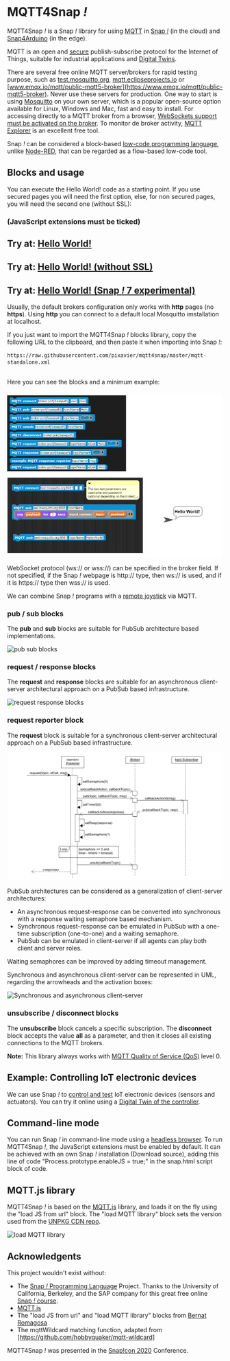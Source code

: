 # MQTT4Snap *!*

MQTT4Snap *!*  is a Snap *!*  library for using [MQTT](https://mqtt.org) in [Snap *!*](http://snap.berkeley.edu) (in the cloud) and [Snap4Arduino](http://snap4arduino.rocks) (in the edge).

MQTT is an open and [secure](
https://github.com/pixavier/mqtt4snap/raw/master/doc/ASecurePublish_SubscribeProtocolForInternetOfThings.pdf) publish-subscribe protocol for the Internet of Things, suitable for industrial applications and [Digital Twins](https://www.digitaltwinconsortium.org/initiatives/the-definition-of-a-digital-twin.htm).

There are several free online MQTT server/brokers for rapid testing purpose, such as [test.mosquitto.org](https://test.mosquitto.org), [mqtt.eclipseprojects.io](https://mqtt.eclipseprojects.io/) or [www.emqx.io/mqtt/public-mqtt5-broker](https://www.emqx.io/mqtt/public-mqtt5-broker). Never use these servers for production. One way to start is using [Mosquitto](https://mosquitto.org) on your own server, which is a popular open-source option available for Linux, Windows and Mac, fast and easy to install. For accessing directly to a MQTT broker from a browser, [WebSockets support must be activated on the broker](http://www.steves-internet-guide.com/mqtt-websockets).
To monitor de broker activity, [MQTT Explorer](http://mqtt-explorer.com) is an excellent free tool.

Snap *!* can be considered a block-based [low-code programming language](https://spectrum.ieee.org/tech-talk/computing/software/programming-without-code-no-code-software-development), unlike [Node-RED](https://nodered.org), that can be regarded as a flow-based low-code tool.

## Blocks and usage

You can execute the Hello World! code as a starting point. If you use secured pages you will need the first option, else, for non secured pages, you will need the second one (without SSL):
### (JavaScript extensions must be ticked)
## Try at:  [Hello World!](https://snap.berkeley.edu/snap/snap.html#open:https://raw.githubusercontent.com/pixavier/mqtt4snap/master/HelloWorld.xml)

## Try at:  [Hello World! (without SSL)](http://extensions.snap.berkeley.edu/snap/snap.html#open:http://raw.githubusercontent.com/pixavier/mqtt4snap/master/HelloWorld_NoSSL.xml)

## Try at:  [Hello World! (Snap *!* 7 experimental)](https://snap.berkeley.edu/versions/dev/snap.html#open:https://raw.githubusercontent.com/pixavier/mqtt4snap/master/HelloWorld.xml)

Usually, the default brokers configuration only works with **http** pages (no **https**). Using **http** you can connect to a default local Mosquitto imstallation at localhost.

If you just want to import the MQTT4Snap *!* blocks library, copy the following URL to the clipboard, and then paste it when importing into Snap *!*:

    https://raw.githubusercontent.com/pixavier/mqtt4snap/master/mqtt-standalone.xml

##
Here you can see the blocks and a minimum example:
###

![Minimal example](img/mqtt4snap.png)

WebSocket protocol (ws:// or wss://) can be specified in the broker field. If not specified, if the Snap *!* webpage is http:// type, then ws:// is used, and if it is https:// type then wss:// is used.

We can combine Snap *!* programs with a [remote joystick](https://pixavier.github.io/mqtt4snap/joystick) via MQTT.

### pub / sub blocks

The **pub** and **sub** blocks are suitable for PubSub architecture based implementations.

![pub sub blocks](img/PubSub.png)

### request / response blocks

The **request** and **response** blocks are suitable for an asynchronous client-server architectural approach on a PubSub based infrastructure.

![request response blocks](img/PubSub_client-server_async.png)


### request reporter block

The **request** block is suitable for a synchronous client-server architectural approach on a PubSub based infrastructure.

![request reporter block](img/PubSub_client-server_sync.png)

PubSub architectures can be considered as a generalization of client-server architectures:

- An asynchronous request-response can be converted into synchronous with a response waiting semaphore based mechanism.
- Synchronous request-response can be emulated in PubSub with a one-time subscription (one-to-one) and a waiting semaphore. 
- PubSub can be emulated in client-server if all agents can play both client and server roles.

Waiting semaphores can be improved by adding timeout management.

Synchronous and asynchronous client-server can be represented in UML, regarding the arrowheads and the activation boxes:

![Synchronous and asynchronous client-server](img/Client-server.png)


### unsubscribe / disconnect blocks

The **unsubscribe** block cancels a specific subscription.
The **disconnect** block accepts the value **all** as a parameter, and then it closes all existing connections to the MQTT brokers.


**Note:** This library always works with [MQTT Quality of Service (QoS)](http://www.steves-internet-guide.com/understanding-mqtt-qos-levels-part-1) level 0.

## Example: Controlling IoT electronic devices

We can use Snap *!* to [control and test](http://www.xavierpi.com/snap/snap.html#open:http://www.xavierpi.com/dt/mqtt_esp32-text.xml) IoT electronic devices (sensors and actuators). You can try it online using a [Digital Twin of the controller](https://wokwi.com/arduino/projects/316434364352168512).


## Command-line mode

You can run Snap *!* in command-line mode using a [headless browser](https://en.wikipedia.org/wiki/Headless_browser). To run MQTT4Snap *!*, the JavaScript extensions must be enabled by default. It can be achieved with an own Snap *!* installation (Download source), adding this line of code "Process.prototype.enableJS = true;" in the snap.html script block of code.


## MQTT.js library

MQTT4Snap *!* is based on the [MQTT.js](https://github.com/mqttjs/MQTT.js) library, and loads it on the fly using the "load JS from url" block. The "load MQTT library" block sets the version used from the [UNPKG CDN repo](https://unpkg.com/mqtt/).

![load MQTT library](img/loadMQTT.png)

## Acknowledgents

This project wouldn't exist without:

- The [Snap *!*  Programming Language](https://en.wikipedia.org/wiki/Snap!_(programming_language)) Project. Thanks to the University of California, Berkeley, and the SAP company for this great free online [Snap *!* course](https://open.sap.com/courses/snap1). 
- [MQTT.js](https://github.com/mqttjs/MQTT.js)
- The "load JS from url" and "load MQTT library" blocks from [Bernat Romagosa](https://github.com/bromagosa)
- The mqttWildcard matching function, adapted from [https://github.com/hobbyquaker/mqtt-wildcard] 

MQTT4Snap *!*  was presented in the [Snap!con 2020](https://www.snapcon.org/conferences/2020/program/proposals/63) Conference.

